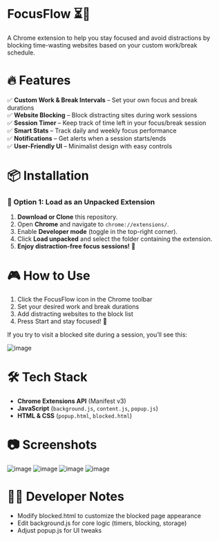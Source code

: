 # FocusFlow ⏳🚀

A Chrome extension to help you stay focused and avoid distractions by blocking time-wasting websites based on your custom work/break schedule.

# 🔥 Features

✅ **Custom Work & Break Intervals** – Set your own focus and break durations  
✅ **Website Blocking** – Block distracting sites during work sessions  
✅ **Session Timer** – Keep track of time left in your focus/break session  
✅ **Smart Stats** – Track daily and weekly focus performance  
✅ **Notifications** – Get alerts when a session starts/ends  
✅ **User-Friendly UI** – Minimalist design with easy controls  


# 📦 Installation

### 🚀 Option 1: Load as an Unpacked Extension  

1. **Download or Clone** this repository.  
2. Open **Chrome** and navigate to `chrome://extensions/`.  
3. Enable **Developer mode** (toggle in the top-right corner).  
4. Click **Load unpacked** and select the folder containing the extension.  
5. **Enjoy distraction-free focus sessions!** 🎯  

# 🎮 How to Use

1. Click the FocusFlow icon in the Chrome toolbar
2. Set your desired work and break durations
3. Add distracting websites to the block list
4. Press Start and stay focused! 🚀

If you try to visit a blocked site during a session, you’ll see this:

![image](https://github.com/user-attachments/assets/73134e33-507e-4675-9a96-de65be9fc838)

# 🛠️ Tech Stack
- **Chrome Extensions API** (Manifest v3)  
- **JavaScript** (`background.js`, `content.js`, `popup.js`)  
- **HTML & CSS** (`popup.html`, `blocked.html`)  

# 📷 Screenshots

![image](https://github.com/user-attachments/assets/48f4b9f4-1717-4cf7-862c-a2d7cbb21553)
![image](https://github.com/user-attachments/assets/d479367e-19cc-47d6-b293-0c847d409bcc)
![image](https://github.com/user-attachments/assets/19965244-0daf-4cf8-94c9-50230b847bbd)
![image](https://github.com/user-attachments/assets/f2930b72-1ff2-4f80-9419-84d52e77d9fc)

# 👨‍💻 Developer Notes

- Modify blocked.html to customize the blocked page appearance
- Edit background.js for core logic (timers, blocking, storage)
- Adjust popup.js for UI tweaks





